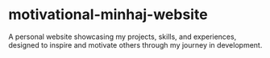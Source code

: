# motivational-minhaj-website
A personal website showcasing my projects, skills, and experiences, designed to inspire and motivate others through my journey in development.
